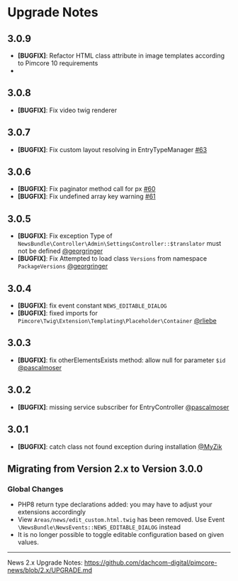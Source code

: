 # Upgrade Notes

## 3.0.9
- **[BUGFIX]**: Refactor HTML class attribute in image templates according to Pimcore 10 requirements
- 
## 3.0.8
- **[BUGFIX]**: Fix video twig renderer

## 3.0.7
- **[BUGFIX]**: Fix custom layout resolving in EntryTypeManager [#63](https://github.com/dachcom-digital/pimcore-news/issues/63)

## 3.0.6
- **[BUGFIX]**: Fix paginator method call for px [#60](https://github.com/dachcom-digital/pimcore-news/issues/60)
- **[BUGFIX]**: Fix undefined array key warning [#61](https://github.com/dachcom-digital/pimcore-news/issues/61)

## 3.0.5
- **[BUGFIX]**: Fix exception Type of `NewsBundle\Controller\Admin\SettingsController::$translator` must not be defined [@georgringer](https://github.com/dachcom-digital/pimcore-news/pull/57)
- **[BUGFIX]**: Fix Attempted to load class `Versions` from namespace `PackageVersions` [@georgringer](https://github.com/dachcom-digital/pimcore-news/pull/58)

## 3.0.4
- **[BUGFIX]**: fix event constant `NEWS_EDITABLE_DIALOG`
- **[BUGFIX]**: fixed imports for `Pimcore\Twig\Extension\Templating\Placeholder\Container` [@rliebe](https://github.com/dachcom-digital/pimcore-news/pull/55)

## 3.0.3
- **[BUGFIX]**: fix otherElementsExists method: allow null for parameter `$id` [@pascalmoser](https://github.com/dachcom-digital/pimcore-news/pull/53)

## 3.0.2
- **[BUGFIX]**: missing service subscriber for EntryController [@pascalmoser](https://github.com/dachcom-digital/pimcore-news/pull/52)

## 3.0.1
- **[BUGFIX]**: catch class not found exception during installation [@MyZik](https://github.com/dachcom-digital/pimcore-news/pull/50)

## Migrating from Version 2.x to Version 3.0.0

### Global Changes
- PHP8 return type declarations added: you may have to adjust your extensions accordingly
- View `Areas/news/edit_custom.html.twig` has been removed. Use Event `\NewsBundle\NewsEvents::NEWS_EDITABLE_DIALOG` instead
- It is no longer possible to toggle editable configuration based on given values. 
***

News 2.x Upgrade Notes: https://github.com/dachcom-digital/pimcore-news/blob/2.x/UPGRADE.md
